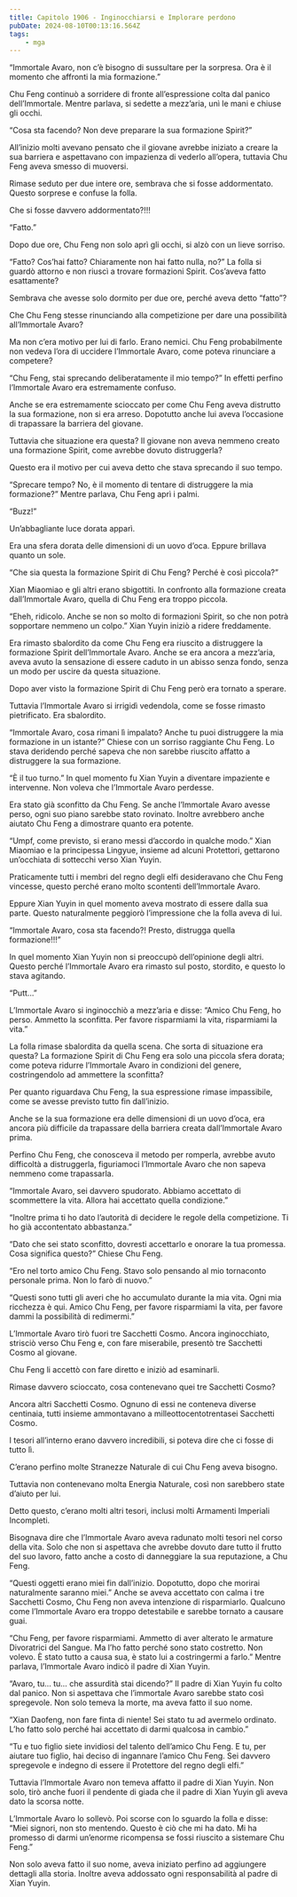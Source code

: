 ```yaml
---
title: Capitolo 1906 - Inginocchiarsi e Implorare perdono
pubDate: 2024-08-10T00:13:16.564Z
tags:
    - mga
---
```



“Immortale Avaro, non c’è bisogno di sussultare per la sorpresa. Ora è il momento che affronti la mia formazione.”


Chu Feng continuò a sorridere di fronte all’espressione colta dal panico dell’Immortale. Mentre parlava, si sedette a mezz’aria, unì le mani e chiuse gli occhi.

“Cosa sta facendo? Non deve preparare la sua formazione Spirit?”


All’inizio molti avevano pensato che il giovane avrebbe iniziato a creare la sua barriera e aspettavano con impazienza di vederlo all’opera, tuttavia Chu Feng aveva smesso di muoversi.


Rimase seduto per due intere ore, sembrava che si fosse addormentato. Questo sorprese e confuse la folla.

Che si fosse davvero addormentato?!!!


“Fatto.”


Dopo due ore, Chu Feng non solo aprì gli occhi, si alzò con un lieve sorriso.

“Fatto? Cos’hai fatto? Chiaramente non hai fatto nulla, no?” La folla si guardò attorno e non riuscì a trovare formazioni Spirit. Cos’aveva fatto esattamente?

Sembrava che avesse solo dormito per due ore, perché aveva detto “fatto”?


Che Chu Feng stesse rinunciando alla competizione per dare una possibilità all’Immortale Avaro?


Ma non c’era motivo per lui di farlo. Erano nemici. Chu Feng probabilmente non vedeva l’ora di uccidere l’Immortale Avaro, come poteva rinunciare a competere?

“Chu Feng, stai sprecando deliberatamente il mio tempo?” In effetti perfino l’Immortale Avaro era estremamente confuso.


Anche se era estremamente scioccato per come Chu Feng aveva distrutto la sua formazione, non si era arreso. Dopotutto anche lui aveva l’occasione di trapassare la barriera del giovane.


Tuttavia che situazione era questa? Il giovane non aveva nemmeno creato una formazione Spirit, come avrebbe dovuto distruggerla?


Questo era il motivo per cui aveva detto che stava sprecando il suo tempo.


“Sprecare tempo? No, è il momento di tentare di distruggere la mia formazione?” Mentre parlava, Chu Feng aprì i palmi.

“Buzz!”


Un’abbagliante luce dorata apparì.


Era una sfera dorata delle dimensioni di un uovo d’oca. Eppure brillava quanto un sole.

“Che sia questa la formazione Spirit di Chu Feng? Perché è così piccola?”


Xian Miaomiao e gli altri erano sbigottiti. In confronto alla formazione creata dall’Immortale Avaro, quella di Chu Feng era troppo piccola.


“Eheh, ridicolo. Anche se non so molto di formazioni Spirit, so che non potrà sopportare nemmeno un colpo.” Xian Yuyin iniziò a ridere freddamente.


Era rimasto sbalordito da come Chu Feng era riuscito a distruggere la formazione Spirit dell’Immortale Avaro. Anche se era ancora a mezz’aria, aveva avuto la sensazione di essere caduto in un abisso senza fondo, senza un modo per uscire da questa situazione.


Dopo aver visto la formazione Spirit di Chu Feng però era tornato a sperare.


Tuttavia l’Immortale Avaro si irrigidì vedendola, come se fosse rimasto pietrificato. Era sbalordito.

“Immortale Avaro, cosa rimani lì impalato? Anche tu puoi distruggere la mia formazione in un istante?” Chiese con un sorriso raggiante Chu Feng. Lo stava deridendo perché sapeva che non sarebbe riuscito affatto a distruggere la sua formazione.


“È il tuo turno.” In quel momento fu Xian Yuyin a diventare impaziente e intervenne. Non voleva che l’Immortale Avaro perdesse.

Era stato già sconfitto da Chu Feng. Se anche l’Immortale Avaro avesse perso, ogni suo piano sarebbe stato rovinato. Inoltre avrebbero anche aiutato Chu Feng a dimostrare quanto era potente.


“Umpf, come previsto, si erano messi d’accordo in qualche modo.” Xian Miaomiao e la principessa Lingyue, insieme ad alcuni Protettori, gettarono un’occhiata di sottecchi verso Xian Yuyin.


Praticamente tutti i membri del regno degli elfi desideravano che Chu Feng vincesse, questo perché erano molto scontenti dell’Immortale Avaro.


Eppure Xian Yuyin in quel momento aveva mostrato di essere dalla sua parte. Questo naturalmente peggiorò l’impressione che la folla aveva di lui.

“Immortale Avaro, cosa sta facendo?! Presto, distrugga quella formazione!!!”


In quel momento Xian Yuyin non si preoccupò dell’opinione degli altri. Questo perché l’Immortale Avaro era rimasto sul posto, stordito, e questo lo stava agitando.


“Putt…”


L’Immortale Avaro si inginocchiò a mezz’aria e disse: “Amico Chu Feng, ho perso. Ammetto la sconfitta. Per favore risparmiami la vita, risparmiami la vita.”


La folla rimase sbalordita da quella scena. Che sorta di situazione era questa? La formazione Spirit di Chu Feng era solo una piccola sfera dorata; come poteva ridurre l’Immortale Avaro in condizioni del genere, costringendolo ad ammettere la sconfitta?


Per quanto riguardava Chu Feng, la sua espressione rimase impassibile, come se avesse previsto tutto fin dall’inizio.


Anche se la sua formazione era delle dimensioni di un uovo d’oca, era ancora più difficile da trapassare della barriera creata dall’Immortale Avaro prima.

Perfino Chu Feng, che conosceva il metodo per romperla, avrebbe avuto difficoltà a distruggerla, figuriamoci l’Immortale Avaro che non sapeva nemmeno come trapassarla.

“Immortale Avaro, sei davvero spudorato. Abbiamo accettato di scommettere la vita. Allora hai accettato quella condizione.”

“Inoltre prima ti ho dato l’autorità di decidere le regole della competizione. Ti ho già accontentato abbastanza.”

“Dato che sei stato sconfitto, dovresti accettarlo e onorare la tua promessa. Cosa significa questo?” Chiese Chu Feng.


“Ero nel torto amico Chu Feng. Stavo solo pensando al mio tornaconto personale prima. Non lo farò di nuovo.”


“Questi sono tutti gli averi che ho accumulato durante la mia vita. Ogni mia ricchezza è qui. Amico Chu Feng, per favore risparmiami la vita, per favore dammi la possibilità di redimermi.”


L’Immortale Avaro tirò fuori tre Sacchetti Cosmo. Ancora inginocchiato, strisciò verso Chu Feng e, con fare miserabile, presentò tre Sacchetti Cosmo al giovane.


Chu Feng li accettò con fare diretto e iniziò ad esaminarli.


Rimase davvero scioccato, cosa contenevano quei tre Sacchetti Cosmo?


Ancora altri Sacchetti Cosmo. Ognuno di essi ne conteneva diverse centinaia, tutti insieme ammontavano a milleottocentotrentasei Sacchetti Cosmo.


I tesori all’interno erano davvero incredibili, si poteva dire che ci fosse di tutto lì.


C’erano perfino molte Stranezze Naturale di cui Chu Feng aveva bisogno.


Tuttavia non contenevano molta Energia Naturale, così non sarebbero state d’aiuto per lui.


Detto questo, c’erano molti altri tesori, inclusi molti Armamenti Imperiali Incompleti.


Bisognava dire che l’Immortale Avaro aveva radunato molti tesori nel corso della vita. Solo che non si aspettava che avrebbe dovuto dare tutto il frutto del suo lavoro, fatto anche a costo di danneggiare la sua reputazione, a Chu Feng.


“Questi oggetti erano miei fin dall’inizio. Dopotutto, dopo che morirai naturalmente saranno miei.” Anche se aveva accettato con calma i tre Sacchetti Cosmo, Chu Feng non aveva intenzione di risparmiarlo. Qualcuno come l’Immortale Avaro era troppo detestabile e sarebbe tornato a causare guai.


“Chu Feng, per favore risparmiami. Ammetto di aver alterato le armature Divoratrici del Sangue. Ma l’ho fatto perché sono stato costretto. Non volevo. È stato tutto a causa sua, è stato lui a costringermi a farlo.” Mentre parlava, l’Immortale Avaro indicò il padre di Xian Yuyin.

“Avaro, tu… tu… che assurdità stai dicendo?” Il padre di Xian Yuyin fu colto dal panico. Non si aspettava che l’immortale Avaro sarebbe stato così spregevole. Non solo temeva la morte, ma aveva fatto il suo nome.


“Xian Daofeng, non fare finta di niente! Sei stato tu ad avermelo ordinato. L’ho fatto solo perché hai accettato di darmi qualcosa in cambio.”

“Tu e tuo figlio siete invidiosi del talento dell’amico Chu Feng. E tu, per aiutare tuo figlio, hai deciso di ingannare l’amico Chu Feng. Sei davvero spregevole e indegno di essere il Protettore del regno degli elfi.”


Tuttavia l’Immortale Avaro non temeva affatto il padre di Xian Yuyin. Non solo, tirò anche fuori il pendente di giada che il padre di Xian Yuyin gli aveva dato la scorsa notte.


L’Immortale Avaro lo sollevò. Poi scorse con lo sguardo la folla e disse: “Miei signori, non sto mentendo. Questo è ciò che mi ha dato. Mi ha promesso di darmi un’enorme ricompensa se fossi riuscito a sistemare Chu Feng.”


Non solo aveva fatto il suo nome, aveva iniziato perfino ad aggiungere dettagli alla storia. Inoltre aveva addossato ogni responsabilità al padre di Xian Yuyin.





